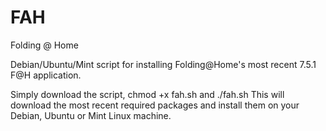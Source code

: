 # FAH
Folding @ Home 

Debian/Ubuntu/Mint script for installing Folding@Home's most recent 7.5.1 F@H application.

Simply download the script, chmod +x fah.sh and ./fah.sh
This will download the most recent required packages and install them on your Debian, Ubuntu or Mint Linux machine.
